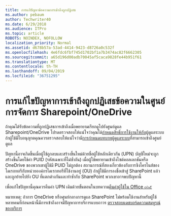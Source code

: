 ```yaml
---
title: การแก้ปัญหาข้อความการเข้าถึงถูกปฏิเสธ
ms.author: pebaum
author: Techwriter40
ms.date: 6/29/2018
ms.audience: ITPro
ms.topic: article
ROBOTS: NOINDEX, NOFOLLOW
localization_priority: Normal
ms.assetid: d678b57a-53ad-4414-9423-d8726a0c532f
ms.openlocfilehash: 4e6fdc6fbf745d1702bf1a7b3474ac82f6662305
ms.sourcegitcommit: a65d196d00adb70045af5caca9828fe44b951f61
ms.translationtype: MT
ms.contentlocale: th-TH
ms.lasthandoff: 09/04/2019
ms.locfileid: "36751295"
---
```

# <a name="troubleshoot-access-denied-messages-in-sharepointonedrive-admin-center"></a>การแก้ไขปัญหาการเข้าถึงถูกปฏิเสธข้อความในศูนย์การจัดการ Sharepoint/OneDrive

ถ้าคุณได้รับข้อความที่ถูกปฏิเสธการเข้าถึงเมื่อพยายามเรียกดูไปยังศูนย์ดูแล Sharepoint/OneDrive โปรดตรวจสอบให้แน่ใจว่าคุณได้[กำหนดสิทธิ์การใช้งานให้กับ](https://docs.microsoft.com/office365/admin/subscriptions-and-billing/assign-licenses-to-users?view=o365-worldwide&amp;tabs=One)ผู้ดูแลระบบ ถ้าผู้ใช้มีใบอนุญาตคุณควรตรวจสอบให้แน่ใจว่ามี[การกำหนดบทบาทผู้ดูแลระบบ](https://docs.microsoft.com/office365/admin/add-users/about-admin-roles?view=o365-worldwide)ที่สามารถเข้าถึงศูนย์ดูแล

ปัญหานี้อาจเกิดขึ้นเมื่อผู้ใช้ถูกลบและสร้างขึ้นใหม่ด้วยชื่อผู้ใช้หลักเดียวกัน (UPN) บัญชีใหม่จะถูกสร้างขึ้นโดยใช้ค่า PUID (รหัสเฉพาะที่ไม่ซ้ำกัน) เมื่อผู้ใช้พยายามเข้าถึงไซต์คอลเลกชันหรือ OneDrive ของพวกเขาผู้ใช้มี PUID ไม่ถูกต้อง สถานการณ์ที่สองเกี่ยวข้องกับการซิงโครไนส์ของไดเรกทอรีกับหน่วยองค์กรไดเรกทอรีที่ใช้งานอยู่ (OU) ถ้าผู้ใช้มีการลงชื่อเข้าสู่ SharePoint แล้วและถูกย้ายไปยัง OU ที่แตกต่างกันและทำซ้ำกับ SharePoint พวกเขาอาจพบปัญหานี้

เพื่อแก้ไขปัญหานี้คุณควรคืนค่า UPN เดิมด้วยขั้นตอนในบทความ[คืนค่าผู้ใช้ใน Office ๓๖๕](https://docs.microsoft.com/office365/admin/add-users/restore-user?view=o365-worldwide)

หมายเหตุ: ถ้าการ OneDrive หรือศูนย์กลางการดูแล SharePoint ไม่พร้อมใช้งานสำหรับผู้ใช้หลายคนที่ก่อนหน้านี้มีการเข้าถึงอาจมีปัญหาการบริการแบบถาวร  [ตรวจสอบแดชบอร์ดความสมบูรณ์ของบริการ](https://portal.office.com/adminportal/home#/servicehealth)


